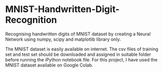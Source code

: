 # MNIST-Handwritten-Digit-Recognition
Recognising handwritten digits of MNIST dataset by creating a Neural Network using numpy, scipy and matplotlib library only.

The MNIST dataset is easily available on internet. The csv files of training set and test set should be downloaded and assigned in suitable folder before running the iPython notebook file. For this project, I have used the MNIST dataset available on Google Colab.
